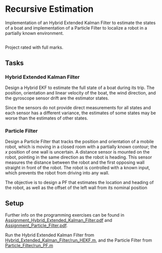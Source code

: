 # Recursive Estimation
Implementation of an Hybrid Extended Kalman Filter to estimate the states of a boat and implementation of a Particle Filter to localize a robot in a partially known environment.

##

Project rated with full marks.

## Tasks

### Hybrid Extended Kalman Filter
Design a Hybrid EKF to estimate the full state of a boat during its trip. The position, orientation and linear velocity of the boat, the wind direction, and the gyroscope sensor drift are the estimator states. 
  
Since the sensors do not provide direct measurements for all states and each sensor has a different variance, the estimates of some states may be worse than the estimates of other states.

### Particle Filter
Design a Particle Filter that tracks the position and orientation of a mobile robot, which is moving in a closed room with a partially known contour; the *x* position of one wall is uncertain. A distance sensor is mounted on the robot, pointing in the same direction as the robot is heading. This sensor measures the distance between the robot and the first opposing wall straight in front of the robot. The robot is controlled with a known input, which prevents the robot from driving into any wall.

The objective is to design a PF that estimates the location and heading of the robot, as well as the offset of the left wall from its nominal position


## Setup

Further info on the programming exercises can be found in [Assignment_Hybrid_Extended_Kalman_Filter.pdf](Assignment_Hybrid_Extended_Kalman_Filter.pdf) and [Assignment_Particle_Filter.pdf](Assignment_Particle_Filter.pdf).  
  
Run the Hybrid Extended Kalman Filter from [Hybrid_Extended_Kalman_Filter/run_HEKF.m](Hybrid_Extended_Kalman_Filter/run_HEKF.m), and the Particle Filter from [Particle_Filter/run_PF.m](Particle_Filter/run_PF.m)